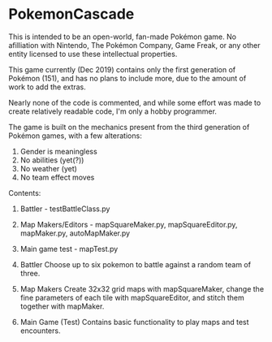 # PokemonCascade

This is intended to be an open-world, fan-made Pokémon game. No afilliation with Nintendo, The Pokémon Company, Game Freak, or any other entity licensed to use these intellectual properties.

This game currently (Dec 2019) contains only the first generation of Pokémon (151), and has no plans to include more, due to the amount of work to add the extras.

Nearly none of the code is commented, and while some effort was made to create relatively readable code, I'm only a hobby programmer.

The game is built on the mechanics present from the third generation of Pokémon games, with a few alterations:

1. Gender is meaningless
2. No abilities (yet(?))
3. No weather (yet)
4. No team effect moves

Contents:

1. Battler - testBattleClass.py

2. Map Makers/Editors - mapSquareMaker.py, mapSquareEditor.py, mapMaker.py, autoMapMaker.py

3. Main game test - mapTest.py


1. Battler Choose up to six pokemon to battle against a random team of three.

2. Map Makers Create 32x32 grid maps with mapSquareMaker, change the fine parameters of each tile with mapSquareEditor, and stitch them together with mapMaker.

3. Main Game (Test) Contains basic functionality to play maps and test encounters.
